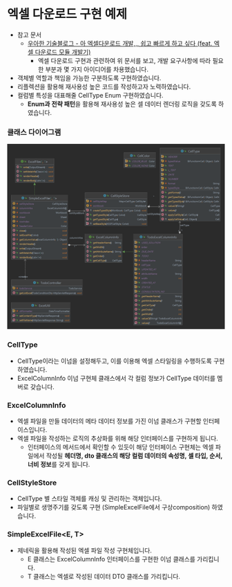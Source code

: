 # 엑셀 다운로드 구현 예제
- 참고 문서 
  - [우아한 기술블로그 - 아 엑셀다운로드 개발,,, 쉽고 빠르게 하고 싶다 (feat. 엑셀 다운로드 모듈 개발기)](https://techblog.woowahan.com/2698/)
    - 엑셀 다운로드 구현과 관련하여 위 문서를 보고, 개발 요구사항에 따라 필요한 부분과 몇 가지 아이디어를 차용했습니다.
- 객체별 역할과 책임을 가능한 구분하도록 구현하였습니다.
- 리플렉션을 활용해 재사용성 높은 코드를 작성하고자 노력하였습니다. 
- 컬럼별 특성을 대표해줄 CellType Enum 구현하였습니다.
  - **Enum과 전략 패턴**을 활용해 재사용성 높은 셀 데이터 렌더링 로직을 갖도록 하였습니다.

### 클래스 다이어그램
![클래스 다이어그램](./excel-download.png)

### CellType
- CellType이라는 이넘을 설정해두고, 이를 이용해 엑셀 스타일링을 수행하도록 구현하였습니다.
- ExcelColumnInfo 이넘 구현체 클래스에서 각 컬럼 정보가 CellType 데이터를 멤버로 갖습니다.

### ExcelColumnInfo
- 엑셀 파일을 만들 데이터의 메타 데이터 정보를 가진 이넘 클래스가 구현할 인터페이스입니다.
- 엑셀 파일을 작성하는 로직의 추상화를 위해 해당 인터페이스를 구현하게 됩니다.
  - 인터페이스의 메서드에서 확인할 수 있듯이 해당 인터페이스 구현체는 엑셀 파일에서 작성될 **헤더명, dto 클래스의 해당 컬럼 데이터의 속성명, 셀 타입, 순서, 너비 정보**를 갖게 됩니다.

### CellStyleStore
- CellType 별 스타일 객체를 캐싱 및 관리하는 객체입니다.
- 파일별로 생명주기를 갖도록 구현 (SimpleExcelFile에서 구상composition) 하였습니다.

### SimpleExcelFile<E, T>
- 제네릭을 활용해 작성된 엑셀 파일 작성 구현체입니다.
  - E 클래스는 ExcelColumnInfo 인터페이스를 구현한 이넘 클래스를 가리킵니다.
  - T 클래스는 엑셀로 작성된 데이터 DTO 클래스를 가리킵니다.
